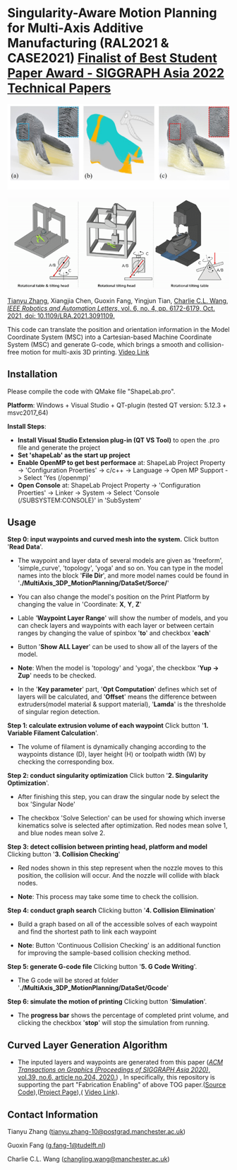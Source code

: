 # Singularity-Aware Motion Planning for Multi-Axis Additive Manufacturing (RAL2021 & CASE2021) [Finalist of Best Student Paper Award - SIGGRAPH Asia 2022 Technical Papers](https://case2021.sciencesconf.org/resource/page/id/37)

![](DataSet/bunnyTeaser.jpg)

![](DataSet/simulation.gif)

[Tianyu Zhang](https://zhangty019.github.io/),  Xiangjia Chen, Guoxin Fang, Yingjun Tian, [Charlie C.L. Wang](https://mewangcl.github.io/), [*IEEE Robotics and Automation Letters*, vol. 6, no. 4, pp. 6172-6179, Oct. 2021, doi: 10.1109/LRA.2021.3091109.](https://ieeexplore.ieee.org/document/9462416)

This code can translate the position and orientation information in the Model Coordinate System (MSC) into a Cartesian-based Machine Coordinate System (MSC) and generate G-code, which brings a smooth and collision-free motion for multi-axis 3D printing. [Video Link](https://www.youtube.com/watch?v=fsE2KpLk7ZI&t=7s)

## Installation

Please compile the code with QMake file "ShapeLab.pro".

**Platform**: Windows + Visual Studio + QT-plugin (tested QT version: 5.12.3 + msvc2017_64)

**Install Steps**: 
- **Install Visual Studio Extension plug-in (QT VS Tool)** to open the .pro file and generate the project
- **Set 'shapeLab' as the start up project**
- **Enable OpenMP to get best performace** at: ShapeLab Project Property -> 'Configuration Proerties' -> c/c++ -> Language -> Open MP Support -> Select 'Yes (/openmp)'
- **Open Console** at: ShapeLab Project Property -> 'Configuration Proerties' -> Linker -> System -> Select 'Console (/SUBSYSTEM:CONSOLE)' in 'SubSystem'

## Usage

**Step 0: input waypoints and curved mesh into the system.**
Click button '**Read Data**'.

- The waypoint and layer data of several models are given as 'freeform', 'simple_curve', 'topology', 'yoga' and so on. You can type in the model names into the block '**File Dir**', and more model names could be found in '**./MultiAxis_3DP_MotionPlanning/DataSet/Sorce/**'

- You can also change the model's position on the Print Platform by changing the value in 'Coordinate: **X**, **Y**, **Z**' 

- Lable '**Waypoint Layer Range**' will show the number of models, and you can check layers and waypoints with each layer or between certain ranges by changing the value of spinbox '**to**' and checkbox '**each**'

- Button '**Show ALL Layer**' can be used to show all of the layers of the model.

- **Note**: When the model is 'topology' and 'yoga', the checkbox '**Yup -> Zup**' needs to be checked.

- In the '**Key parameter**' part, '**Opt Computation**' defines which set of layers will be calculated, and '**Offset**' means the difference between extruders(model material & support material), '**Lamda**' is the thresholde of singular region detection.



**Step 1: calculate extrusion volume of each waypoint**
Click button '**1. Variable Filament Calculation**'.

- The volume of filament is dynamically changing according to the waypoints distance (D), layer height (H) or toolpath width (W) by checking the corresponding box.

**Step 2: conduct singularity optimization** 
Click button '**2. Singularity Optimization**'.

- After finishing this step, you can draw the singular node by select the box 'Singular Node'

- The checkbox 'Solve Selection' can be used for showing which inverse kinematics solve is selected after optimization. Red nodes mean solve 1, and blue nodes mean solve 2.

**Step 3: detect collision between printing head, platform and model** 
Clicking button '**3. Collision Checking**'

- Red nodes shown in this step represent when the nozzle moves to this position, the collision will occur. And the nozzle will collide with black nodes.

- **Note**: This process may take some time to check the collision.

**Step 4: conduct graph search**
Clicking button '**4. Collision Elimination**'

- Build a graph based on all of the accessible solves of each waypoint and find the shortest path to link each waypoint

- **Note**: Button 'Continuous Collision Checking' is an additional function for improving the sample-based collision checking method.

**Step 5: generate G-code file** 
Clicking button '**5. G Code Writing**'. 

- The G code will be stored at folder '**./MultiAxis_3DP_MotionPlanning/DataSet/Gcode**'

**Step 6: simulate the motion of printing** 
Clicking button '**Simulation**'.

- The **progress bar** shows the percentage of completed print volume, and clicking the checkbox '**stop**' will stop the simulation from running.

## Curved Layer Generation Algorithm

- The inputed layers and waypoints are generated from this paper ([*ACM Transactions on Graphics (Proceedings of SIGGRAPH Asia 2020)*, vol.39, no.6, article no.204, 2020.](https://dl.acm.org/doi/abs/10.1145/3414685.3417834)) , In specifically, this repository is supporting the part "Fabrication Enabling" of above TOG paper.([Source Code](https://github.com/GuoxinFang/ReinforcedFDM)),([Project Page](https://guoxinfang.github.io/ReinforcedFDM.html)),( [Video Link](https://www.youtube.com/watch?v=X2o2-SJFv2M)).

## Contact Information
Tianyu Zhang (tianyu.zhang-10@postgrad.manchester.ac.uk)

Guoxin Fang  (g.fang-1@tudelft.nl)

Charlie C.L. Wang  (changling.wang@manchester.ac.uk)
